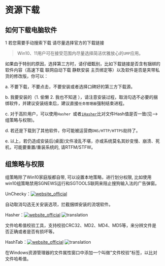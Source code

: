 # 资源下载

## 如何下载电脑软件

1 若您需要手动搜索下载 请尽量选择官方的下载链接

> Win10、11用户可在接受范围内尽量选择简洁优雅放心的`UMP`应用。


   如果由于特别的原因，选择第三方时，请仔细甄别，比如下载链接是否含有捆绑的软件内容（高速下载 联网自动下载 静默安装 主页绑定等）以及软件是否是夹带私货的修改版，你可以：


 a. 不要下载，不要点击，不要安装或者选择口碑好的第三方下载源。


b. 我要安装的（1. 偷懒 2. 我也不知道 ），请注意安装过程，取消勾选不必要的捆绑软件，并建议安装结束后，建议直接`任务管理器`强制结束进程。


c. 对于高阶用户，可以使用`Hasher `或者[`iHasher`](https://share.weiyun.com/5gtDK6E)比对文件Hash值是否一致(见-->组策略与权限)。


d. 若还是下载到了其他软件，你可能被运营商`DNS/HTTP/HTTPS`劫持了。


e. 以上，若仍造成安装后(桌面)文件凌乱不堪，亦或系统莫名其妙变慢、崩溃、死机，可能要重置/重装系统的, 请RTFM/STFW。


## 组策略与权限

组策略除了Win10家庭版都自带, 可以设置本地策略，进行划分权限, 比如使用win10组策略禁用SGNEWS运行和SGTOOLS联网来阻止搜狗输入法的广告弹窗。

UnChecky：[![website_official](https://gitbook07.oss-cn-hangzhou.aliyuncs.com/website_official.svg)](https://unchecky.com/)

自动取消勾选无关安装选项，拦截捆绑安装的流氓软件。

Hasher：[![website_official](https://gitbook07.oss-cn-hangzhou.aliyuncs.com/website_official.svg)](http://www.den4b.com/products/hasher) ![translation](https://gitbook07.oss-cn-hangzhou.aliyuncs.com/translation.svg)

文件哈希值校验工具，支持校验CRC32、MD2、MD4、MD5等，来分辨文件是否正确或者是否有损坏等。

HashTab：[![website_official](https://gitbook07.oss-cn-hangzhou.aliyuncs.com/website_official.svg)](http://implbits.com/products/hashtab/) ![translation](https://gitbook07.oss-cn-hangzhou.aliyuncs.com/translation.svg)

在Windows资源管理器的文件属性窗口中添加一个叫做"文件校验"标签，以比对文件哈希值。